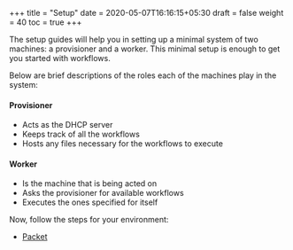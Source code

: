 +++
title = "Setup"
date = 2020-05-07T16:16:15+05:30
draft = false
weight = 40
toc = true
+++

The setup guides will help you in setting up a minimal system of two machines: a provisioner and a worker.
This minimal setup is enough to get you started with workflows.

Below are brief descriptions of the roles each of the machines play in the system:

#### Provisioner
- Acts as the DHCP server
- Keeps track of all the workflows
- Hosts any files necessary for the workflows to execute

#### Worker
- Is the machine that is being acted on
- Asks the provisioner for available workflows
- Executes the ones specified for itself

Now, follow the steps for your environment:
 - [Packet](/setup/packet)
